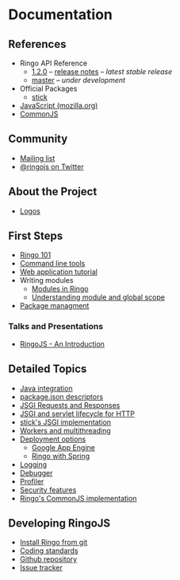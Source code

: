 # Documentation

<style>
.content h1 { display: none; }
#documentation-right { display: inline-block; width: 50%; float: right; }
#documentation-left { display: inline-block; width: 50%; }
@media screen and (max-width: 960px) {#documentation-left, #documentation-right { float: none; display: block; width: 100%;}}
</style>


<div id="documentation-right">

## References

  * Ringo API Reference
    * [1.2.0](/api/1.2.0/index.html) &ndash; [release notes](release_1_2_0)  &ndash; <em>latest stable release</em>
    * [master](/api/master/index.html) &ndash; <em>under development</em>
  * Official Packages
    * [stick](/api/stick/index.html)
  * [JavaScript (mozilla.org)](https://developer.mozilla.org/en/JavaScript/Reference)
  * [CommonJS](http://wiki.commonjs.org/wiki/CommonJS)

## Community

  * [Mailing list](https://groups.google.com/group/ringojs)
  * [@ringojs on Twitter](https://twitter.com/ringojs)

## About the Project

  * [Logos](../logos)

</div>

<div id="documentation-left">

## First Steps

 * [Ringo 101](ringo_101)
 * [Command line tools](commandline_tools)
 * [Web application tutorial](/tutorial/)
 * Writing modules
   * [Modules in Ringo](modules)
   * [Understanding module and global scope](module_and_global_scope)
 * [Package managment](package_management)

### Talks and Presentations

 * [RingoJS - An Introduction](../talks-presentations/ringo-an-introduction)

## Detailed Topics

  * [Java integration](java_integration)
  * [package.json descriptors](package_descriptors)
  * [JSGI Requests and Responses](jsgi_requests_responses)
  * [JSGI and servlet lifecycle for HTTP](jsgi_servlet_lifecycle)
  * [stick's JSGI implementation](stick_jsgi_implementation)
  * [Workers and multithreading](workers)
  * [Deployment options](deployment)
    * [Google App Engine](google_appengine)
    * [Ringo with Spring](ringo_with_spring)
  * [Logging](logging)
  * [Debugger](debugger)
  * [Profiler](profiler)
  * [Security features](security_features)
  * [Ringo's CommonJS implementation](commonjs_implementation)

## Developing RingoJS

  * [Install Ringo from git](ringo_from_git)
  * [Coding standards](coding_standards)
  * [Github repository](https://github.com/ringo/ringojs)
  * [Issue tracker](https://github.com/ringo/ringojs/issues)

</div>
